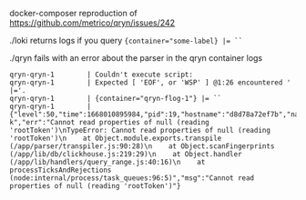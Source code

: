 docker-composer reproduction of https://github.com/metrico/qryn/issues/242

./loki returns logs if you query `{container="some-label} |= `` `

./qryn fails with an error about the parser in the qryn container logs

```
qryn-qryn-1        | Couldn't execute script:
qryn-qryn-1        | Expected [ 'EOF', or 'WSP' ] @1:26 encountered ' |='.
qryn-qryn-1        | {container="qryn-flog-1"} |= ``
qryn-qryn-1        | {"level":50,"time":1668010895984,"pid":19,"hostname":"d8d78a72ef7b","name":"qryn","reqId":"req-k","err":"Cannot read properties of null (reading 'rootToken')\nTypeError: Cannot read properties of null (reading 'rootToken')\n    at Object.module.exports.transpile (/app/parser/transpiler.js:90:28)\n    at Object.scanFingerprints (/app/lib/db/clickhouse.js:219:29)\n    at Object.handler (/app/lib/handlers/query_range.js:40:16)\n    at processTicksAndRejections (node:internal/process/task_queues:96:5)","msg":"Cannot read properties of null (reading 'rootToken')"}
```
